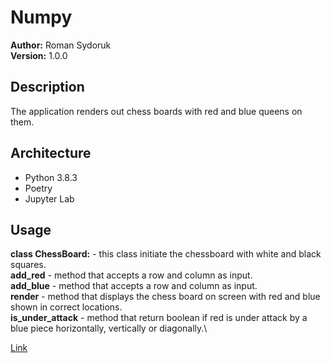 # Numpy
**Author:** Roman Sydoruk\
 **Version:** 1.0.0

## Description

The application renders out chess boards with red and blue queens on them.

## Architecture

* Python 3.8.3
* Poetry
* Jupyter Lab

## Usage 
**class ChessBoard:** - this class initiate the chessboard with white and black squares.\
**add_red** - method that accepts a row and column as input.\
**add_blue** - method that accepts a row and column as input.\
**render** - method that displays the chess board on screen with red and blue shown in correct locations.\
**is_under_attack** - method that return boolean if red is under attack by a blue piece horizontally, vertically or diagonally.\

[Link](https://github.com/sydoruk89/lab-11-numpy)
